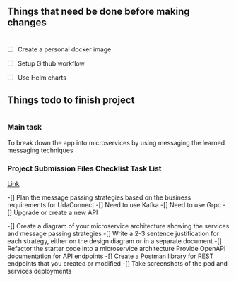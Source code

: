 ## Things that need be done before making changes
#

- [ ] Create a personal docker image
- [ ] Setup Github workflow
- [ ] Use Helm charts


## Things todo to finish project
#
### Main task 
To break down the app into microservices by using messaging the learned messaging techniques

### Project Submission Files Checklist Task List
[Link](https://classroom.udacity.com/nanodegrees/nd064/parts/14e73fd9-edf1-41f7-9096-c7a36f59c661/modules/e4c97111-b45e-4d30-a05f-0c414c3ffb7c/lessons/e89129c6-7b3e-4235-84f0-1c1f383cec12/concepts/389328c7-c45b-428d-86cc-aae521821300)

-[] Plan the message passing strategies based on the business requirements for UdaConnect
    -[] Need to use Kafka
    -[] Need to use Grpc 
    -[] Upgrade or create a new API 

-[] Create a diagram of your microservice architecture showing the services and message passing strategies
-[] Write a 2-3 sentence justification for each strategy, either on the design diagram or in a separate document
-[] Refactor the starter code into a microservice architecture Provide OpenAPI documentation for API endpoints
-[] Create a Postman library for REST endpoints that you created or modified
-[] Take screenshots of the pod and services deployments
